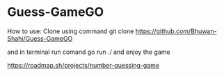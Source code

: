 # Guess-GameGO


How to use:
Clone using command git clone https://github.com/Bhuwan-Shahi/Guess-GameGO

and in terminal run comand go run ./ and enjoy the game





















https://roadmap.sh/projects/number-guessing-game

